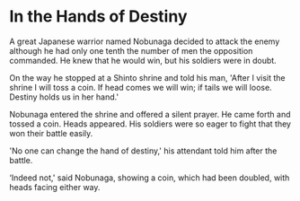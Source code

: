 # In the Hands of Destiny

A great Japanese warrior named Nobunaga decided to attack the enemy although he had only one tenth the number of men the opposition commanded. He knew that he would win, but his soldiers were in doubt.

On the way he stopped at a Shinto shrine and told his man, 'After I visit the shrine I will toss a coin. If head comes we will win; if tails we will loose. Destiny holds us in her hand.'

Nobunaga entered the shrine and offered a silent prayer. He came forth and tossed a coin. Heads appeared. His soldiers were so eager to fight that they won their battle easily.

'No one can change the hand of destiny,' his attendant told him after the battle.

‘Indeed not,' said Nobunaga, showing a coin, which had been doubled, with heads facing either way.